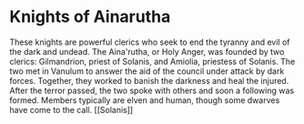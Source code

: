 # Knights of Ainarutha


These knights are powerful clerics who seek to end the tyranny and evil of the dark and undead. The Aina'rutha, or Holy Anger, was founded by two clerics: Gilmandrion, priest of Solanis, and Amiolia, priestess of Solanis. The two met in Vanulum to answer the aid of the council under attack by dark forces. Together, they worked to banish the darkness and heal the injured. After the terror passed, the two spoke with others and soon a following was formed. Members typically are elven and human, though some dwarves have come to the call.
[[Solanis]]
